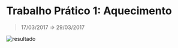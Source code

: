 # Trabalho Prático 1: Aquecimento
> 17/03/2017 ⇒ 29/03/2017

![resultado](http://image.prntscr.com/image/d53db3b8f5a04b31a337005d50be4b91.png)
